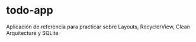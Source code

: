 # todo-app
Aplicación de referencia para practicar sobre Layouts, RecyclerView, Clean Arquitecture y SQLite
